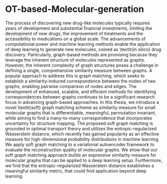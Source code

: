 # OT-based-Molecular-generation
The process of discovering new drug-like molecules typically requires years of development and substantial financial investments, limiting the development of new drugs, the improvement of treatments and the accessibility to medications on a global scale. The advancements of computational power and machine learning methods enable the application of deep learning to generate new molecules, coined as \textit{in silico} drug discovery. Particularly, graph-based methods are promising  because they leverage the inherent structure of molecules represented as graphs.
However, the inherent complexity of graph structures poses a challenge in defining a single, comprehensive similarity measure between graphs. A popular approach to address this is graph matching, which seeks to establish a similarity-induced correspondence between the nodes of two graphs, enabling pairwise comparison of nodes and edges. The development of enhanced, scalable, and efficient methods for identifying correspondences between graphs continues to be a significant research focus in advancing graph-based approaches. In this thesis, we introduce a novel \textit{soft} graph matching scheme as similarity measure for small molecular graphs that is differentiable, meaningful, permutation invariant, while aiming to find a many-to-many correspondence that incorporates uncertainty for structure mapping. The proposed soft graph matching is grounded in optimal transport theory and utilizes the entropic-regularized Wasserstein distance, which recently has gained popularity as an effective measure for high-dimensional probability distributions in machine learning. We apply soft graph matching to a variational autoencoder framework to evaluate the reconstruction quality of molecular graphs. We show that our soft graph matching approach builds an expressive similarity measure for molecular graphs that can be applied to a deep learning setup. Furthermore, we find that the entropic-regularized Wasserstein distance establishes a meaningful similarity metric, that could find application beyond deep learning.
